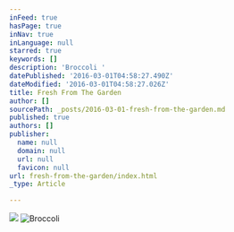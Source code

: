 ```yaml
---
inFeed: true
hasPage: true
inNav: true
inLanguage: null
starred: true
keywords: []
description: 'Broccoli '
datePublished: '2016-03-01T04:58:27.490Z'
dateModified: '2016-03-01T04:58:27.026Z'
title: Fresh From The Garden
author: []
sourcePath: _posts/2016-03-01-fresh-from-the-garden.md
published: true
authors: []
publisher:
  name: null
  domain: null
  url: null
  favicon: null
url: fresh-from-the-garden/index.html
_type: Article

---
```

![](https://the-grid-user-content.s3-us-west-2.amazonaws.com/180166d2-d26d-41f4-8179-dcf6781b3758.jpg)
![Broccoli ](https://the-grid-user-content.s3-us-west-2.amazonaws.com/942c66a5-7cd4-4903-a3c2-2a058aeccf4a.jpg)